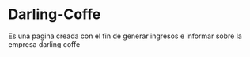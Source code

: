# Darling-Coffe
Es una pagina creada con el fin de generar ingresos e informar sobre la empresa darling coffe
